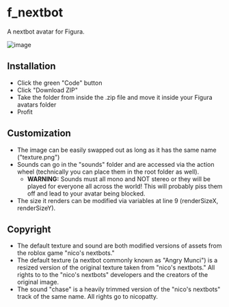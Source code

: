# f_nextbot
A nextbot avatar for Figura.

![image](https://github.com/EmeraldImpulse7/figura-nextbot/assets/61766021/abe65513-216c-467e-a1dd-be2a2ed89e26)

## Installation
- Click the green "Code" button
- Click "Download ZIP"
- Take the folder from inside the .zip file and move it inside your Figura avatars folder
- Profit

## Customization
- The image can be easily swapped out as long as it has the same name ("texture.png")
- Sounds can go in the "sounds" folder and are accessed via the action wheel (technically you can place them in the root folder as well).
  - **WARNING:** Sounds must all mono and NOT stereo or they will be played for everyone all across the world! This will probably piss them off and lead to your avatar being blocked.
- The size it renders can be modified via variables at line 9 (renderSizeX, renderSizeY).

## Copyright
- The default texture and sound are both modified versions of assets from the roblox game "nico's nextbots."
- The default texture (a nextbot commonly known as "Angry Munci") is a resized version of the original texture taken from "nico's nextbots." All rights to to the "nico's nextbots" developers and the creators of the original image.
- The sound "chase" is a heavily trimmed version of the "nico's nextbots" track of the same name. All rights go to nicopatty.
